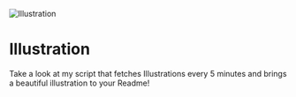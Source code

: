 ![Illustration](https://i.redd.it/c2mzz9hvfgqb1.jpg?width=100&height=100)

# Illustration
Take a look at my script that fetches Illustrations every 5 minutes and brings a beautiful illustration to your Readme!